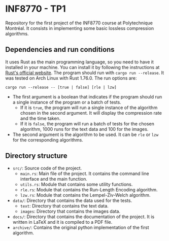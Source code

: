 # INF8770 - TP1

Repository for the first project of the INF8770 course at Polytechnique Montréal.
It consists in implementing some basic lossless compression algorithms.

## Dependencies and run conditions
It uses Rust as the main programming language, so you need to have it installed in your machine. You can install it by following the instructions at [Rust's official website](https://www.rust-lang.org/learn/get-started).
The program should run with `cargo run --release`. It was tested on Arch Linux with Rust 1.76.0.
The run options are:

`cargo run --release -- [true | false] [rle | lzw]`
- The first argument is a boolean that indicates if the program should run a single instance of the program or a batch of tests.
  - If it is `true`, the program will run a single instance of the algorithm chosen in the second argument. It will display the compression rate and the time taken.
  - If it is `false`, the program will run a batch of tests for the chosen algorithm, 1000 runs for the text data and 100 for the images.
- The second argument is the algorithm to be used. It can be `rle` or `lzw` for the corresponding algorithms.

## Directory structure
- `src/`: Source code of the project.
  - `main.rs`: Main file of the project. It contains the command line interface and the main function.
  - `utils.rs`: Module that contains some utility functions.
  - `rle.rs`: Module that contains the Run-Length Encoding algorithm.
  - `lzw.rs`: Module that contains the Lempel-Ziv-Welch algorithm.
- `data/`: Directory that contains the data used for the tests.
  - `text`: Directory that contains the text data.
  - `images`: Directory that contains the images data.
- `docs/`: Directory that contains the documentation of the project. It is written in LaTeX and it is compiled to a PDF file.
- `archive/`: Contains the original python implementation of the first algorithm.
